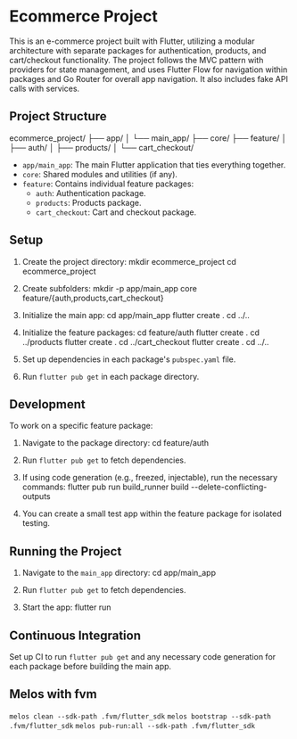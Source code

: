 # Ecommerce Project
This is an e-commerce project built with Flutter, utilizing a modular architecture with separate packages for authentication, products, and cart/checkout functionality. The project follows the MVC pattern with providers for state management, and uses Flutter Flow for navigation within packages and Go Router for overall app navigation. It also includes fake API calls with services.

## Project Structure
ecommerce_project/
├── app/
│   └── main_app/
├── core/
├── feature/
│   ├── auth/
│   ├── products/
│   └── cart_checkout/

- `app/main_app`: The main Flutter application that ties everything together.
- `core`: Shared modules and utilities (if any).
- `feature`: Contains individual feature packages:
    - `auth`: Authentication package.
    - `products`: Products package.
    - `cart_checkout`: Cart and checkout package.

## Setup

1. Create the project directory:
  mkdir ecommerce_project
  cd ecommerce_project

2. Create subfolders:
   mkdir -p app/main_app core feature/{auth,products,cart_checkout}

3. Initialize the main app:
   cd app/main_app
   flutter create .
   cd ../..

4. Initialize the feature packages:
    cd feature/auth
    flutter create .
    cd ../products
    flutter create .
    cd ../cart_checkout
    flutter create .
    cd ../..

5. Set up dependencies in each package's `pubspec.yaml` file.

6. Run `flutter pub get` in each package directory.

## Development

To work on a specific feature package:

1. Navigate to the package directory:
   cd feature/auth

2. Run `flutter pub get` to fetch dependencies.

3. If using code generation (e.g., freezed, injectable), run the necessary commands:
   flutter pub run build_runner build --delete-conflicting-outputs

4. You can create a small test app within the feature package for isolated testing.

## Running the Project

1. Navigate to the `main_app` directory:
   cd app/main_app

2. Run `flutter pub get` to fetch dependencies.

3. Start the app:
   flutter run

## Continuous Integration

Set up CI to run `flutter pub get` and any necessary code generation for each package before building the main app.

## Melos with fvm
`melos clean --sdk-path .fvm/flutter_sdk`
`melos bootstrap --sdk-path .fvm/flutter_sdk`
`melos pub-run:all --sdk-path .fvm/flutter_sdk`